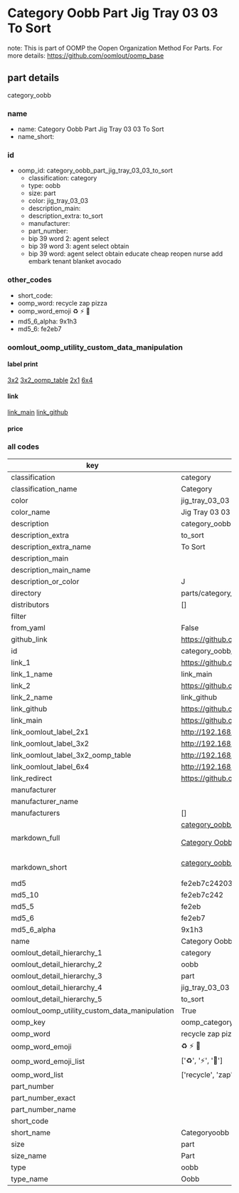 # Category Oobb Part Jig Tray 03 03 To Sort  

note: This is part of OOMP the Oopen Organization Method For Parts. For more details: https://github.com/oomlout/oomp_base

##  part details
  



category_oobb



### name
* name: Category Oobb Part Jig Tray 03 03 To Sort
* name_short: 
### id
* oomp_id: category_oobb_part_jig_tray_03_03_to_sort
  * classification: category
  * type: oobb
  * size: part
  * color: jig_tray_03_03
  * description_main: 
  * description_extra: to_sort
  * manufacturer: 
  * part_number: 
  * bip 39 word 2: agent select
  * bip 39 word 3: agent select obtain
  * bip 39 word: agent select obtain educate cheap reopen nurse add embark tenant blanket avocado

### other_codes
* short_code: 
* oomp_word: recycle zap pizza
* oomp_word_emoji :recycle: :zap: :pizza:
* md5_6_alpha: 9x1h3
* md5_6: fe2eb7






### oomlout_oomp_utility_custom_data_manipulation
#### label print
[3x2](http://192.168.1.245:1112/?label=oomp%209x1h3)
[3x2_oomp_table](http://192.168.1.108:1112/?label=oomp%209x1h3)
[2x1](http://192.168.1.242:1112/?label=oomp%209x1h3)
[6x4](http://192.168.1.55:1112/?label=oomp%209x1h3)    

#### link

[link_main](https://github.com/oomlout/oomlout_oomp_version_1_messy/tree/main/parts/category_oobb_part_jig_tray_03_03_to_sort) [link_github](https://github.com/oomlout/oomlout_oomp_version_1_messy/tree/main/parts/category_oobb_part_jig_tray_03_03_to_sort)                             

#### price







### all codes 
| key | value |  
| --- | --- |  
| classification | category |  
| classification_name | Category |  
| color | jig_tray_03_03 |  
| color_name | Jig Tray 03 03 |  
| description | category_oobb |  
| description_extra | to_sort |  
| description_extra_name | To Sort |  
| description_main |  |  
| description_main_name |  |  
| description_or_color | J  |  
| directory | parts/category_oobb_part_jig_tray_03_03_to_sort |  
| distributors | [] |  
| filter |  |  
| from_yaml | False |  
| github_link | https://github.com/oomlout/oomlout_oomp_part_src/tree/main/parts/category_oobb_part_jig_tray_03_03_to_sort |  
| id | category_oobb_part_jig_tray_03_03_to_sort |  
| link_1 | https://github.com/oomlout/oomlout_oomp_version_1_messy/tree/main/parts/category_oobb_part_jig_tray_03_03_to_sort |  
| link_1_name | link_main |  
| link_2 | https://github.com/oomlout/oomlout_oomp_version_1_messy/tree/main/parts/category_oobb_part_jig_tray_03_03_to_sort |  
| link_2_name | link_github |  
| link_github | https://github.com/oomlout/oomlout_oomp_version_1_messy/tree/main/parts/category_oobb_part_jig_tray_03_03_to_sort |  
| link_main | https://github.com/oomlout/oomlout_oomp_version_1_messy/tree/main/parts/category_oobb_part_jig_tray_03_03_to_sort |  
| link_oomlout_label_2x1 | http://192.168.1.242:1112/?label=oomp%209x1h3 |  
| link_oomlout_label_3x2 | http://192.168.1.245:1112/?label=oomp%209x1h3 |  
| link_oomlout_label_3x2_oomp_table | http://192.168.1.108:1112/?label=oomp%209x1h3 |  
| link_oomlout_label_6x4 | http://192.168.1.55:1112/?label=oomp%209x1h3 |  
| link_redirect | https://github.com/oomlout/oomlout_oomp_version_1_messy/tree/main/parts/category_oobb_part_jig_tray_03_03_to_sort |  
| manufacturer |  |  
| manufacturer_name |  |  
| manufacturers | [] |  
| markdown_full | [category_oobb_part_jig_tray_03_03_to_sort](none)<br>[](none)<br>[Category Oobb Part Jig Tray 03 03 To Sort](none)<br><br> |  
| markdown_short | [category_oobb_part_jig_tray_03_03_to_sort](none)<br><br> |  
| md5 | fe2eb7c2420332f2d99374693130d027 |  
| md5_10 | fe2eb7c242 |  
| md5_5 | fe2eb |  
| md5_6 | fe2eb7 |  
| md5_6_alpha | 9x1h3 |  
| name | Category Oobb Part Jig Tray 03 03 To Sort |  
| oomlout_detail_hierarchy_1 | category |  
| oomlout_detail_hierarchy_2 | oobb |  
| oomlout_detail_hierarchy_3 | part |  
| oomlout_detail_hierarchy_4 | jig_tray_03_03 |  
| oomlout_detail_hierarchy_5 | to_sort |  
| oomlout_oomp_utility_custom_data_manipulation | True |  
| oomp_key | oomp_category_oobb_part_jig_tray_03_03_to_sort |  
| oomp_word | recycle zap pizza |  
| oomp_word_emoji | :recycle: :zap: :pizza: |  
| oomp_word_emoji_list | [':recycle:', ':zap:', ':pizza:'] |  
| oomp_word_list | ['recycle', 'zap', 'pizza'] |  
| part_number |  |  
| part_number_exact |  |  
| part_number_name |  |  
| short_code |  |  
| short_name | Categoryoobb |  
| size | part |  
| size_name | Part |  
| type | oobb |  
| type_name | Oobb |  
